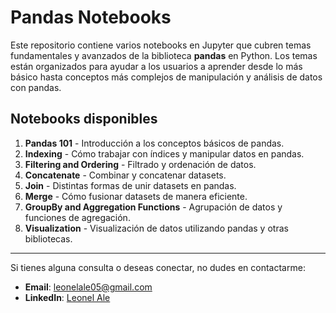 
# Pandas Notebooks

Este repositorio contiene varios notebooks en Jupyter que cubren temas fundamentales y avanzados de la biblioteca **pandas** en Python. Los temas están organizados para ayudar a los usuarios a aprender desde lo más básico hasta conceptos más complejos de manipulación y análisis de datos con pandas.

## Notebooks disponibles

1. **Pandas 101** - Introducción a los conceptos básicos de pandas.
2. **Indexing** - Cómo trabajar con índices y manipular datos en pandas.
3. **Filtering and Ordering** - Filtrado y ordenación de datos.
4. **Concatenate** - Combinar y concatenar datasets.
5. **Join** - Distintas formas de unir datasets en pandas.
6. **Merge** - Cómo fusionar datasets de manera eficiente.
7. **GroupBy and Aggregation Functions** - Agrupación de datos y funciones de agregación.
8. **Visualization** - Visualización de datos utilizando pandas y otras bibliotecas.

---

Si tienes alguna consulta o deseas conectar, no dudes en contactarme:

- **Email**: [leonelale05@gmail.com](mailto:leonelale05@gmail.com)
- **LinkedIn**: [Leonel Ale](https://www.linkedin.com/in/leonel-ale-45205b80/)
